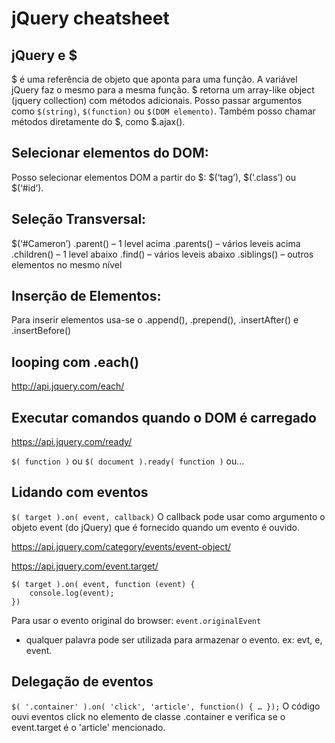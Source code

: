 # jQuery cheatsheet

## jQuery e $
$ é uma referência de objeto que aponta para uma função. A variável jQuery faz o mesmo para a mesma função.
$ retorna um array-like object (jquery collection) com métodos adicionais.
Posso passar argumentos como ```$(string)```, ```$(function)``` ou ```$(DOM elemento)```. Também posso chamar métodos diretamente do $, como $.ajax().

## Selecionar elementos do DOM:
Posso selecionar elementos DOM a partir do $:
$(‘tag’), $(‘.class’) ou $(‘#id’).

## Seleção Transversal:
$(‘#Cameron’)
	.parent() – 1 level acima
	.parents() – vários leveis acima
	.children() – 1 level abaixo
	.find() – vários leveis abaixo
	.siblings() – outros elementos no mesmo nível

## Inserção de Elementos:
Para inserir elementos usa-se o .append(), .prepend(), .insertAfter() e .insertBefore()

## looping com .each()
http://api.jquery.com/each/

## Executar comandos quando o DOM é carregado
https://api.jquery.com/ready/

```$( function )``` ou ```$( document ).ready( function )``` ou...

## Lidando com eventos
```$( target ).on( event, callback)```
O callback pode usar como argumento o objeto event (do jQuery) que é fornecido quando um evento é ouvido.

https://api.jquery.com/category/events/event-object/

https://api.jquery.com/event.target/

```
$( target ).on( event, function (event) {
    console.log(event);
})
```
Para usar o evento original do browser: ```event.originalEvent```
* qualquer palavra pode ser utilizada para armazenar o evento. ex: evt, e, event.

## Delegação de eventos
```$( '.container' ).on( 'click', 'article', function() { … });```
O código ouvi eventos click no elemento de classe .container e verifica se o event.target é o 'article' mencionado.
